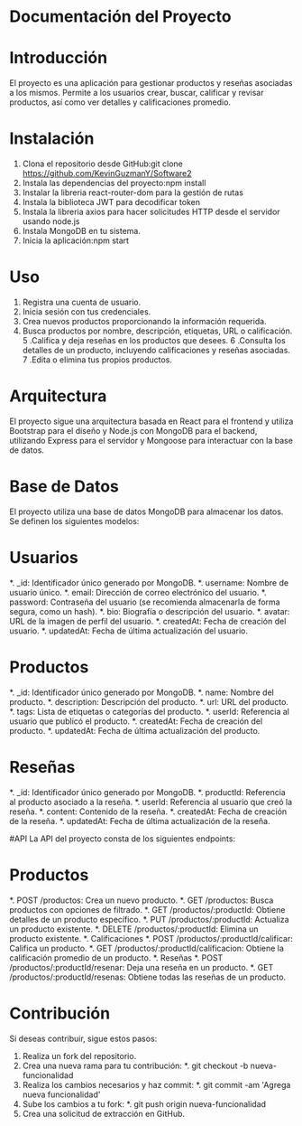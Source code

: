 # Documentación del Proyecto
# Introducción
El proyecto es una aplicación para gestionar productos y reseñas asociadas a los mismos. 
Permite a los usuarios crear, buscar, calificar y revisar productos, 
así como ver detalles y calificaciones promedio.

# Instalación
1. Clona el repositorio desde GitHub:git clone https://github.com/KevinGuzmanY/Software2
2. Instala las dependencias del proyecto:npm install
3. Instalar la libreria react-router-dom para la gestión de rutas
4. Instala la biblioteca JWT para decodificar token
5. Instala la libreria axios para hacer solicitudes HTTP desde el servidor usando node.js
6. Instala MongoDB en tu sistema.
7. Inicia la aplicación:npm start

# Uso
1. Registra una cuenta de usuario.
2. Inicia sesión con tus credenciales.
3. Crea nuevos productos proporcionando la información requerida.
4. Busca productos por nombre, descripción, etiquetas, URL o calificación.
5 .Califica y deja reseñas en los productos que desees.
6 .Consulta los detalles de un producto, incluyendo calificaciones y reseñas asociadas.
7 .Edita o elimina tus propios productos.

# Arquitectura
El proyecto sigue una arquitectura basada en React  para el frontend y utiliza Bootstrap para el diseño y Node.js 
con MongoDB para el backend, utilizando Express para el servidor y Mongoose para interactuar con la base de datos.

# Base de Datos
El proyecto utiliza una base de datos MongoDB para almacenar los datos. Se definen los siguientes modelos:

# Usuarios
*. _id: Identificador único generado por MongoDB.
*. username: Nombre de usuario único.
*. email: Dirección de correo electrónico del usuario.
*. password: Contraseña del usuario (se recomienda almacenarla de forma segura, como un hash).
*. bio: Biografía o descripción del usuario.
*. avatar: URL de la imagen de perfil del usuario.
*. createdAt: Fecha de creación del usuario.
*. updatedAt: Fecha de última actualización del usuario.

# Productos
*. _id: Identificador único generado por MongoDB.
*. name: Nombre del producto.
*. description: Descripción del producto.
*. url: URL del producto.
*. tags: Lista de etiquetas o categorías del producto.
*. userId: Referencia al usuario que publicó el producto.
*. createdAt: Fecha de creación del producto.
*. updatedAt: Fecha de última actualización del producto.

# Reseñas
*. _id: Identificador único generado por MongoDB.
*. productId: Referencia al producto asociado a la reseña.
*. userId: Referencia al usuario que creó la reseña.
*. content: Contenido de la reseña.
*. createdAt: Fecha de creación de la reseña.
*. updatedAt: Fecha de última actualización de la reseña.

#API
La API del proyecto consta de los siguientes endpoints:

# Productos
*. POST /productos: Crea un nuevo producto.
*. GET /productos: Busca productos con opciones de filtrado.
*. GET /productos/:productId: Obtiene detalles de un producto específico.
*. PUT /productos/:productId: Actualiza un producto existente.
*. DELETE /productos/:productId: Elimina un producto existente.
*. Calificaciones
*. POST /productos/:productId/calificar: Califica un producto.
*. GET /productos/:productId/calificacion: Obtiene la calificación promedio de un producto.
*. Reseñas
*. POST /productos/:productId/resenar: Deja una reseña en un producto.
*. GET /productos/:productId/resenas: Obtiene todas las reseñas de un producto.

# Contribución
Si deseas contribuir, sigue estos pasos:
1. Realiza un fork del repositorio.
2. Crea una nueva rama para tu contribución:
*. git checkout -b nueva-funcionalidad
3. Realiza los cambios necesarios y haz commit:
*. git commit -am 'Agrega nueva funcionalidad'
4. Sube los cambios a tu fork:
*. git push origin nueva-funcionalidad
5. Crea una solicitud de extracción en GitHub.

